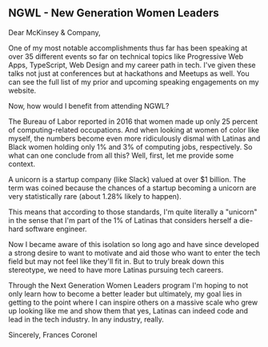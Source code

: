 ## NGWL - New Generation Women Leaders

Dear McKinsey & Company,

One of my most notable accomplishments thus far has been speaking at over 35 different events so far on technical topics like Progressive Web Apps, TypeScript, Web Design and my career path in tech. I've given these talks not just at conferences but at hackathons and Meetups as well. You can see the full list of my prior and upcoming speaking engagements on my website.

Now, how would I benefit from attending NGWL?

The Bureau of Labor reported in 2016 that women made up only 25 percent of computing-related occupations. And when looking at women of color like myself, the numbers become even more ridiculously dismal with Latinas and Black women holding only 1% and 3% of computing jobs, respectively. So what can one conclude from all this? Well, first, let me provide some context.

A unicorn is a startup company (like Slack) valued at over \$1 billion. The term was coined because the chances of a startup becoming a unicorn are very statistically rare (about 1.28% likely to happen).

This means that according to those standards, I'm quite literally a "unicorn" in the sense that I'm part of the 1% of Latinas that considers herself a die-hard software engineer.

Now I became aware of this isolation so long ago and have since developed a strong desire to want to motivate and aid those who want to enter the tech field but may not feel like they'll fit in. But to truly break down this stereotype, we need to have more Latinas pursuing tech careers.

Through the Next Generation Women Leaders program I'm hoping to not only learn how to become a better leader but ultimately, my goal lies in getting to the point where I can inspire others on a massive scale who grew up looking like me and show them that yes, Latinas can indeed code and lead in the tech industry. In any industry, really.

Sincerely,
Frances Coronel

